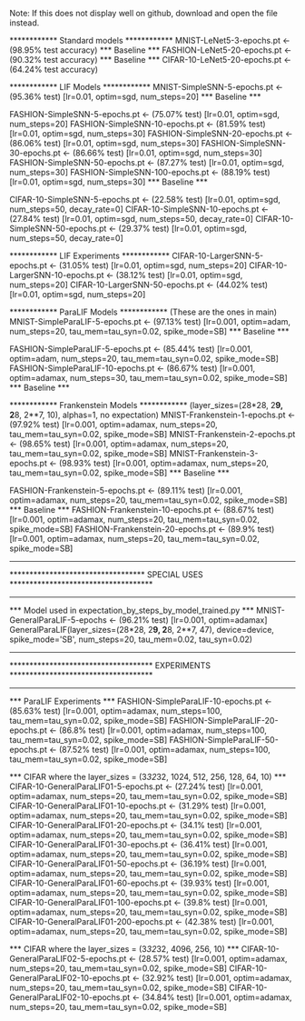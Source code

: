 Note: If this does not display well on github, download and open the file instead.

************ Standard models ************
MNIST-LeNet5-3-epochs.pt <- (98.95% test accuracy) *** Baseline ***
FASHION-LeNet5-20-epochs.pt <- (90.32% test accuracy) *** Baseline ***
CIFAR-10-LeNet5-20-epochs.pt <- (64.24% test accuracy)




************ LIF Models ************
MNIST-SimpleSNN-5-epochs.pt <- (95.36% test) [lr=0.01, optim=sgd, num_steps=20] *** Baseline ***

FASHION-SimpleSNN-5-epochs.pt <- (75.07% test) [lr=0.01, optim=sgd, num_steps=20]
FASHION-SimpleSNN-10-epochs.pt <- (81.59% test) [lr=0.01, optim=sgd, num_steps=30]
FASHION-SimpleSNN-20-epochs.pt <- (86.06% test) [lr=0.01, optim=sgd, num_steps=30]
FASHION-SimpleSNN-30-epochs.pt <- (86.66% test) [lr=0.01, optim=sgd, num_steps=30]
FASHION-SimpleSNN-50-epochs.pt <- (87.27% test) [lr=0.01, optim=sgd, num_steps=30]
FASHION-SimpleSNN-100-epochs.pt <- (88.19% test) [lr=0.01, optim=sgd, num_steps=30] *** Baseline ***

CIFAR-10-SimpleSNN-5-epochs.pt <- (22.58% test) [lr=0.01, optim=sgd, num_steps=50, decay_rate=0]
CIFAR-10-SimpleSNN-10-epochs.pt <- (27.84% test) [lr=0.01, optim=sgd, num_steps=50, decay_rate=0]
CIFAR-10-SimpleSNN-50-epochs.pt <- (29.37% test) [lr=0.01, optim=sgd, num_steps=50, decay_rate=0]

************ LIF Experiments ************
CIFAR-10-LargerSNN-5-epochs.pt <- (31.05% test) [lr=0.01, optim=sgd, num_steps=20]
CIFAR-10-LargerSNN-10-epochs.pt <- (38.12% test) [lr=0.01, optim=sgd, num_steps=20]
CIFAR-10-LargerSNN-50-epochs.pt <- (44.02% test) [lr=0.01, optim=sgd, num_steps=20]



************ ParaLIF Models ************ (These are the ones in main)
MNIST-SimpleParaLIF-5-epochs.pt <- (97.13% test) [lr=0.001, optim=adam, num_steps=20, tau_mem=tau_syn=0.02, spike_mode=SB] *** Baseline ***

FASHION-SimpleParaLIF-5-epochs.pt <- (85.44% test) [lr=0.001, optim=adam, num_steps=20, tau_mem=tau_syn=0.02, spike_mode=SB]
FASHION-SimpleParaLIF-10-epochs.pt <- (86.67% test) [lr=0.001, optim=adamax, num_steps=30, tau_mem=tau_syn=0.02, spike_mode=SB] *** Baseline ***


************ Frankenstein Models ************ (layer_sizes=(28*28, 2**9, 2**8, 2**7, 10), alphas=1, no expectation)
MNIST-Frankenstein-1-epochs.pt <- (97.92% test) [lr=0.001, optim=adamax, num_steps=20, tau_mem=tau_syn=0.02, spike_mode=SB]
MNIST-Frankenstein-2-epochs.pt <- (98.65% test) [lr=0.001, optim=adamax, num_steps=20, tau_mem=tau_syn=0.02, spike_mode=SB]
MNIST-Frankenstein-3-epochs.pt <- (98.93% test) [lr=0.001, optim=adamax, num_steps=20, tau_mem=tau_syn=0.02, spike_mode=SB] *** Baseline ***

FASHION-Frankenstein-5-epochs.pt <- (89.11% test) [lr=0.001, optim=adamax, num_steps=20, tau_mem=tau_syn=0.02, spike_mode=SB] *** Baseline ***
FASHION-Frankenstein-10-epochs.pt <- (88.67% test) [lr=0.001, optim=adamax, num_steps=20, tau_mem=tau_syn=0.02, spike_mode=SB]
FASHION-Frankenstein-20-epochs.pt <- (89.9% test) [lr=0.001, optim=adamax, num_steps=20, tau_mem=tau_syn=0.02, spike_mode=SB]


************************************************************************************
********************************** SPECIAL USES ************************************
************************************************************************************

*** Model used in expectation_by_steps_by_model_trained.py *** 
MNIST-GeneralParaLIF-5-epochs <- (96.21% test) [lr=0.001, optim=adamax]
GeneralParaLIF(layer_sizes=(28*28, 2**9, 2**8, 2**7, 47), device=device, spike_mode='SB', num_steps=20, tau_mem=0.02, tau_syn=0.02)





*************************************************************************************
************************************ EXPERIMENTS ************************************
*************************************************************************************


***  ParaLIF Experiments *** 
FASHION-SimpleParaLIF-10-epochs.pt <- (85.63% test) [lr=0.001, optim=adamax, num_steps=100, tau_mem=tau_syn=0.02, spike_mode=SB]
FASHION-SimpleParaLIF-20-epochs.pt <- (86.8% test) [lr=0.001, optim=adamax, num_steps=100, tau_mem=tau_syn=0.02, spike_mode=SB]
FASHION-SimpleParaLIF-50-epochs.pt <- (87.52% test) [lr=0.001, optim=adamax, num_steps=100, tau_mem=tau_syn=0.02, spike_mode=SB]



*** CIFAR where the layer_sizes = (3*32*32, 1024, 512, 256, 128, 64, 10) *** 
CIFAR-10-GeneralParaLIF01-5-epochs.pt <- (27.24% test) [lr=0.001, optim=adamax, num_steps=20, tau_mem=tau_syn=0.02, spike_mode=SB]
CIFAR-10-GeneralParaLIF01-10-epochs.pt <- (31.29% test) [lr=0.001, optim=adamax, num_steps=20, tau_mem=tau_syn=0.02, spike_mode=SB]
CIFAR-10-GeneralParaLIF01-20-epochs.pt <- (34.1% test) [lr=0.001, optim=adamax, num_steps=20, tau_mem=tau_syn=0.02, spike_mode=SB]
CIFAR-10-GeneralParaLIF01-30-epochs.pt <- (36.41% test) [lr=0.001, optim=adamax, num_steps=20, tau_mem=tau_syn=0.02, spike_mode=SB]
CIFAR-10-GeneralParaLIF01-50-epochs.pt <- (36.19% test) [lr=0.001, optim=adamax, num_steps=20, tau_mem=tau_syn=0.02, spike_mode=SB]
CIFAR-10-GeneralParaLIF01-60-epochs.pt <- (39.93% test) [lr=0.001, optim=adamax, num_steps=20, tau_mem=tau_syn=0.02, spike_mode=SB]
CIFAR-10-GeneralParaLIF01-100-epochs.pt <- (39.8% test) [lr=0.001, optim=adamax, num_steps=20, tau_mem=tau_syn=0.02, spike_mode=SB]
CIFAR-10-GeneralParaLIF01-200-epochs.pt <- (42.38% test) [lr=0.001, optim=adamax, num_steps=20, tau_mem=tau_syn=0.02, spike_mode=SB]


*** CIFAR where the layer_sizes = (3*32*32, 4096, 256, 10) *** 
CIFAR-10-GeneralParaLIF02-5-epochs.pt <- (28.57% test) [lr=0.001, optim=adamax, num_steps=20, tau_mem=tau_syn=0.02, spike_mode=SB]
CIFAR-10-GeneralParaLIF02-10-epochs.pt <- (32.92% test) [lr=0.001, optim=adamax, num_steps=20, tau_mem=tau_syn=0.02, spike_mode=SB]
CIFAR-10-GeneralParaLIF02-10-epochs.pt <- (34.84% test) [lr=0.001, optim=adamax, num_steps=20, tau_mem=tau_syn=0.02, spike_mode=SB]